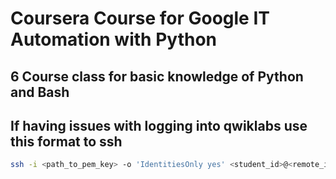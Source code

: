 # Coursera Course for Google IT Automation with Python

## 6 Course class for basic knowledge of Python and Bash

## If having issues with logging into qwiklabs use this format to ssh

```sh
ssh -i <path_to_pem_key> -o 'IdentitiesOnly yes' <student_id>@<remote_ip>  
```



